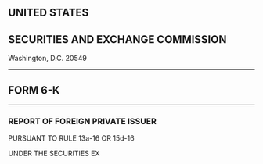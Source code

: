 ## UNITED STATES

## SECURITIES AND EXCHANGE COMMISSION

Washington, D.C. 20549

---

## FORM 6-K

---

### REPORT OF FOREIGN PRIVATE ISSUER

PURSUANT TO RULE 13a-16 OR 15d-16

UNDER THE SECURITIES EX